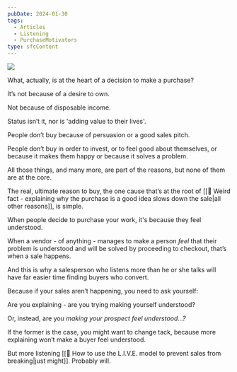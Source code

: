```yaml
---
pubDate: 2024-01-30
tags:
  - Articles
  - Listening
  - PurchaseMotivators
type: sfcContent
---
```


![](SalesFlowCoach.app_People-buy-when-they-feel-understood-so-stop-explaining_MartinStellar.png)

What, actually, is at the heart of a decision to make a purchase?

It’s not because of a desire to own.

Not because of disposable income.

Status isn’t it, nor is 'adding value to their lives'.

People don’t buy because of persuasion or a good sales pitch.

People don’t buy in order to invest, or to feel good about themselves, or because it makes them happy or because it solves a problem.

All those things, and many more, are part of the reasons, but none of them are at the core.

The real, ultimate reason to buy, the one cause that’s at the root of [[📄 Weird fact - explaining why the purchase is a good idea slows down the sale|all other reasons]], is simple.

When people decide to purchase your work, it's because they feel understood.

When a vendor - of anything - manages to make a person *feel* that their problem is understood and will be solved by proceeding to checkout, that’s when a sale happens.

And this is why a salesperson who listens more than he or she talks will have far easier time finding buyers who convert.

Because if your sales aren’t happening, you need to ask yourself:

Are you explaining - are you trying making yourself understood?

Or, instead, are you *making your prospect feel understood...?*

If the former is the case, you might want to change tack, because more explaining won’t make a buyer feel understood.

But more listening [[📄 How to use the L.I.V.E. model to prevent sales from breaking|just might]]. Probably will.

